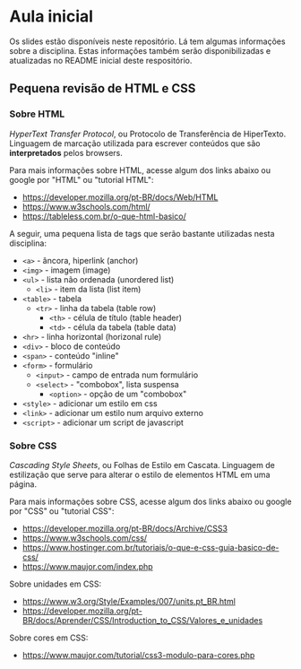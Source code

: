 # Aula inicial

Os slides estão disponíveis neste repositório. Lá tem algumas informações sobre a disciplina. Estas informações também serão disponibilizadas e atualizadas no README inicial deste respositório.

## Pequena revisão de HTML e CSS

### Sobre HTML

*HyperText Transfer Protocol*, ou Protocolo de Transferência de HiperTexto. Linguagem de marcação utilizada para escrever conteúdos que são **interpretados** pelos browsers.

Para mais informações sobre HTML, acesse algum dos links abaixo ou google por "HTML" ou "tutorial HTML":
- https://developer.mozilla.org/pt-BR/docs/Web/HTML
- https://www.w3schools.com/html/
- https://tableless.com.br/o-que-html-basico/

A seguir, uma pequena lista de tags que serão bastante utilizadas nesta disciplina:

- `<a>` - âncora, hiperlink (anchor)
- `<img>` - imagem (image)
- `<ul>` - lista não ordenada (unordered list)
    - `<li>` - item da lista (list item)
- `<table>` - tabela
    - `<tr>` - linha da tabela (table row)
        - `<th>` - célula de título (table header)
        - `<td>` - célula da tabela (table data)
- `<hr>` - linha horizontal (horizonal rule)
- `<div>` - bloco de conteúdo
- `<span>` - conteúdo "inline"
- `<form>` - formulário
    - `<input>` - campo de entrada num formulário
    - `<select>` - "combobox", lista suspensa
        - `<option>` - opção de um "combobox"
- `<style>` - adicionar um estilo em css
- `<link>` - adicionar um estilo num arquivo externo
- `<script>` - adicionar um script de javascript

### Sobre CSS

*Cascading Style Sheets*, ou Folhas de Estilo em Cascata. Linguagem de estilização que serve para alterar o estilo de elementos HTML em uma página.

Para mais informações sobre CSS, acesse algum dos links abaixo ou google por "CSS" ou "tutorial CSS":
- https://developer.mozilla.org/pt-BR/docs/Archive/CSS3
- https://www.w3schools.com/css/
- https://www.hostinger.com.br/tutoriais/o-que-e-css-guia-basico-de-css/
- https://www.maujor.com/index.php

Sobre unidades em CSS:
- https://www.w3.org/Style/Examples/007/units.pt_BR.html
- https://developer.mozilla.org/pt-BR/docs/Aprender/CSS/Introduction_to_CSS/Valores_e_unidades

Sobre cores em CSS:
- https://www.maujor.com/tutorial/css3-modulo-para-cores.php

